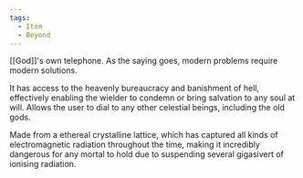 ```yaml
---
tags:
  - Item
  - Beyond
---
```


[[God]]'s own telephone. 
As the saying goes, modern problems require modern solutions.

It has access to the heavenly bureaucracy and banishment of hell, effectively enabling the wielder to condemn or bring salvation to any soul at will. 
Allows the user to dial to any other celestial beings, including the old gods.

Made from a ethereal crystalline lattice, which has captured all kinds of electromagnetic radiation throughout the time, making it incredibly dangerous for any mortal to hold due to suspending several gigasivert of ionising radiation. 